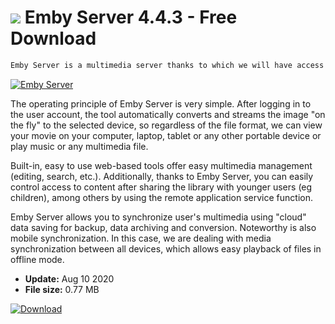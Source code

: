 # ![](https://cdn.softexe.net/static/icon/2/emby-server-8407.png) Emby Server 4.4.3 - Free Download

```sh
Emby Server is a multimedia server thanks to which we will have access to favorite movies, series and music on any device.
```
[![Emby Server](https://gallery.dpcdn.pl/imgc/Tools/66037/g_-_420x350_1.5_-_x20160229214053_0.png)](https://softexe.net/win/multimedia/other/emby-server:hdRg.html)

The operating principle of Emby Server is very simple. After logging in to the user account, the tool automatically converts and streams the image "on the fly" to the selected device, so regardless of the file format, we can view your movie on your computer, laptop, tablet or any other portable device or play music or any multimedia file.
 
 Built-in, easy to use web-based tools offer easy multimedia management (editing, search, etc.). Additionally, thanks to Emby Server, you can easily control access to content after sharing the library with younger users (eg children), among others by using the remote application service function.
 
 Emby Server allows you to synchronize user's multimedia using "cloud" data saving for backup, data archiving and conversion. Noteworthy is also mobile synchronization. In this case, we are dealing with media synchronization between all devices, which allows easy playback of files in offline mode.


- **Update:** Aug 10 2020
- **File size:** 0.77 MB

[![Download](https://cdn.softexe.net/static/img/download.png)](https://softexe.net/win/multimedia/other/emby-server:hdRg.html)

